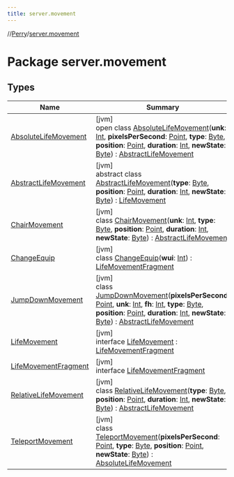 ```yaml
---
title: server.movement
---
```

//[Perry](../../index.html)/[server.movement](index.html)



# Package server.movement



## Types


| Name | Summary |
|---|---|
| [AbsoluteLifeMovement](-absolute-life-movement/index.html) | [jvm]<br>open class [AbsoluteLifeMovement](-absolute-life-movement/index.html)(**unk**: [Int](https://kotlinlang.org/api/latest/jvm/stdlib/kotlin/-int/index.html), **pixelsPerSecond**: [Point](https://docs.oracle.com/javase/8/docs/api/java/awt/Point.html), **type**: [Byte](https://kotlinlang.org/api/latest/jvm/stdlib/kotlin/-byte/index.html), **position**: [Point](https://docs.oracle.com/javase/8/docs/api/java/awt/Point.html), **duration**: [Int](https://kotlinlang.org/api/latest/jvm/stdlib/kotlin/-int/index.html), **newState**: [Byte](https://kotlinlang.org/api/latest/jvm/stdlib/kotlin/-byte/index.html)) : [AbstractLifeMovement](-abstract-life-movement/index.html) |
| [AbstractLifeMovement](-abstract-life-movement/index.html) | [jvm]<br>abstract class [AbstractLifeMovement](-abstract-life-movement/index.html)(**type**: [Byte](https://kotlinlang.org/api/latest/jvm/stdlib/kotlin/-byte/index.html), **position**: [Point](https://docs.oracle.com/javase/8/docs/api/java/awt/Point.html), **duration**: [Int](https://kotlinlang.org/api/latest/jvm/stdlib/kotlin/-int/index.html), **newState**: [Byte](https://kotlinlang.org/api/latest/jvm/stdlib/kotlin/-byte/index.html)) : [LifeMovement](-life-movement/index.html) |
| [ChairMovement](-chair-movement/index.html) | [jvm]<br>class [ChairMovement](-chair-movement/index.html)(**unk**: [Int](https://kotlinlang.org/api/latest/jvm/stdlib/kotlin/-int/index.html), **type**: [Byte](https://kotlinlang.org/api/latest/jvm/stdlib/kotlin/-byte/index.html), **position**: [Point](https://docs.oracle.com/javase/8/docs/api/java/awt/Point.html), **duration**: [Int](https://kotlinlang.org/api/latest/jvm/stdlib/kotlin/-int/index.html), **newState**: [Byte](https://kotlinlang.org/api/latest/jvm/stdlib/kotlin/-byte/index.html)) : [AbstractLifeMovement](-abstract-life-movement/index.html) |
| [ChangeEquip](-change-equip/index.html) | [jvm]<br>class [ChangeEquip](-change-equip/index.html)(**wui**: [Int](https://kotlinlang.org/api/latest/jvm/stdlib/kotlin/-int/index.html)) : [LifeMovementFragment](-life-movement-fragment/index.html) |
| [JumpDownMovement](-jump-down-movement/index.html) | [jvm]<br>class [JumpDownMovement](-jump-down-movement/index.html)(**pixelsPerSecond**: [Point](https://docs.oracle.com/javase/8/docs/api/java/awt/Point.html), **unk**: [Int](https://kotlinlang.org/api/latest/jvm/stdlib/kotlin/-int/index.html), **fh**: [Int](https://kotlinlang.org/api/latest/jvm/stdlib/kotlin/-int/index.html), **type**: [Byte](https://kotlinlang.org/api/latest/jvm/stdlib/kotlin/-byte/index.html), **position**: [Point](https://docs.oracle.com/javase/8/docs/api/java/awt/Point.html), **duration**: [Int](https://kotlinlang.org/api/latest/jvm/stdlib/kotlin/-int/index.html), **newState**: [Byte](https://kotlinlang.org/api/latest/jvm/stdlib/kotlin/-byte/index.html)) : [AbstractLifeMovement](-abstract-life-movement/index.html) |
| [LifeMovement](-life-movement/index.html) | [jvm]<br>interface [LifeMovement](-life-movement/index.html) : [LifeMovementFragment](-life-movement-fragment/index.html) |
| [LifeMovementFragment](-life-movement-fragment/index.html) | [jvm]<br>interface [LifeMovementFragment](-life-movement-fragment/index.html) |
| [RelativeLifeMovement](-relative-life-movement/index.html) | [jvm]<br>class [RelativeLifeMovement](-relative-life-movement/index.html)(**type**: [Byte](https://kotlinlang.org/api/latest/jvm/stdlib/kotlin/-byte/index.html), **position**: [Point](https://docs.oracle.com/javase/8/docs/api/java/awt/Point.html), **duration**: [Int](https://kotlinlang.org/api/latest/jvm/stdlib/kotlin/-int/index.html), **newState**: [Byte](https://kotlinlang.org/api/latest/jvm/stdlib/kotlin/-byte/index.html)) : [AbstractLifeMovement](-abstract-life-movement/index.html) |
| [TeleportMovement](-teleport-movement/index.html) | [jvm]<br>class [TeleportMovement](-teleport-movement/index.html)(**pixelsPerSecond**: [Point](https://docs.oracle.com/javase/8/docs/api/java/awt/Point.html), **type**: [Byte](https://kotlinlang.org/api/latest/jvm/stdlib/kotlin/-byte/index.html), **position**: [Point](https://docs.oracle.com/javase/8/docs/api/java/awt/Point.html), **newState**: [Byte](https://kotlinlang.org/api/latest/jvm/stdlib/kotlin/-byte/index.html)) : [AbsoluteLifeMovement](-absolute-life-movement/index.html) |

